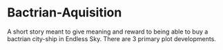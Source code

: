# Bactrian-Aquisition
A short story meant to give meaning and reward to being able to buy a bactrian city-ship in Endless Sky. There are 3 primary plot developments.

